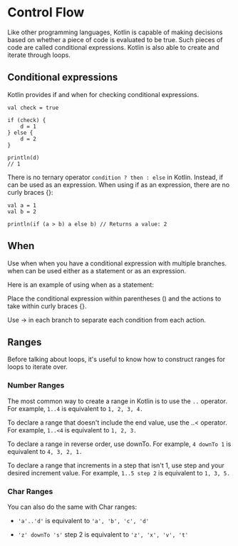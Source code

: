 # Control Flow

Like other programming languages, Kotlin is capable of making decisions based on whether a piece of code is evaluated to be true. Such pieces of code are called conditional expressions. Kotlin is also able to create and iterate through loops.

## Conditional expressions

Kotlin provides if and when for checking conditional expressions.

```val d: Int
val check = true

if (check) {
    d = 1
} else {
    d = 2
}

println(d)
// 1
```

There is no ternary operator `condition ? then : else` in Kotlin. Instead, if can be used as an expression. When using if as an expression, there are no curly braces {}:

```
val a = 1
val b = 2

println(if (a > b) a else b) // Returns a value: 2
```

## When

Use when when you have a conditional expression with multiple branches. when can be used either as a statement or as an expression.

Here is an example of using when as a statement:

Place the conditional expression within parentheses () and the actions to take within curly braces {}.

Use -> in each branch to separate each condition from each action.

## Ranges

Before talking about loops, it's useful to know how to construct ranges for loops to iterate over.

### Number Ranges

The most common way to create a range in Kotlin is to use the `..` operator. For example, `1..4` is equivalent to `1, 2, 3, 4.`

To declare a range that doesn't include the end value, use the ..< operator. For example,
`1..<4` is equivalent to `1, 2, 3.`

To declare a range in reverse order, use downTo. For example, `4 downTo 1` is equivalent to `4, 3, 2, 1.`

To declare a range that increments in a step that isn't 1, use step and your desired increment value. For example,
`1..5 step 2` is equivalent to `1, 3, 5.`

### Char Ranges

You can also do the same with Char ranges:

-   `'a'..'d'` is equivalent to `'a', 'b', 'c', 'd'`

-   `'z' downTo 's'` step 2 is equivalent to `'z', 'x', 'v', 't'`
